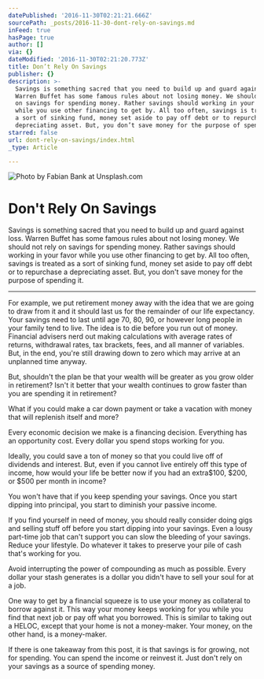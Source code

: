 ```yaml
---
datePublished: '2016-11-30T02:21:21.666Z'
sourcePath: _posts/2016-11-30-dont-rely-on-savings.md
inFeed: true
hasPage: true
author: []
via: {}
dateModified: '2016-11-30T02:21:20.773Z'
title: Don’t Rely On Savings
publisher: {}
description: >-
  Savings is something sacred that you need to build up and guard against loss.
  Warren Buffet has some famous rules about not losing money. We should not rely
  on savings for spending money. Rather savings should working in your favor
  while you use other financing to get by. All too often, savings is treated as
  a sort of sinking fund, money set aside to pay off debt or to repurchase a
  depreciating asset. But, you don’t save money for the purpose of spending it.
starred: false
url: dont-rely-on-savings/index.html
_type: Article

---
```

![Photo by Fabian Bank at Unsplash.com](https://the-grid-user-content.s3-us-west-2.amazonaws.com/634aad12-4f66-4788-8dd9-add180187b02.png)

# Don't Rely On Savings

Savings is something sacred that you need to build up and guard against loss. Warren Buffet has some famous rules about not losing money. We should not rely on savings for spending money. Rather savings should working in your favor while you use other financing to get by. All too often, savings is treated as a sort of sinking fund, money set aside to pay off debt or to repurchase a depreciating asset. But, you don't save money for the purpose of spending it.

---

For example, we put retirement money away with the idea that we are going to draw from it and it should last us for the remainder of our life expectancy. Your savings need to last until age 70, 80, 90, or however long people in your family tend to live. The idea is to die before you run out of money. Financial advisers nerd out making calculations with average rates of returns, withdrawal rates, tax brackets, fees, and all manner of variables. But, in the end, you're still drawing down to zero which may arrive at an unplanned time anyway.

But, shouldn't the plan be that your wealth will be greater as you grow older in retirement? Isn't it better that your wealth continues to grow faster than you are spending it in retirement?

What if you could make a car down payment or take a vacation with money that will replenish itself and more?

Every economic decision we make is a financing decision. Everything has an opportunity cost. Every dollar you spend stops working for you.

Ideally, you could save a ton of money so that you could live off of dividends and interest. But, even if you cannot live entirely off this type of income, how would your life be better now if you had an extra$100, $200, or $500 per month in income?

You won't have that if you keep spending your savings. Once you start dipping into principal, you start to diminish your passive income.

If you find yourself in need of money, you should really consider doing gigs and selling stuff off before you start dipping into your savings. Even a lousy part-time job that can't support you can slow the bleeding of your savings. Reduce your lifestyle. Do whatever it takes to preserve your pile of cash that's working for you.

Avoid interrupting the power of compounding as much as possible. Every dollar your stash generates is a dollar you didn't have to sell your soul for at a job.

One way to get by a financial squeeze is to use your money as collateral to borrow against it. This way your money keeps working for you while you find that next job or pay off what you borrowed. This is similar to taking out a HELOC, except that your home is not a money-maker. Your money, on the other hand, is a money-maker.

If there is one takeaway from this post, it is that savings is for growing, not for spending. You can spend the income or reinvest it. Just don't rely on your savings as a source of spending money.